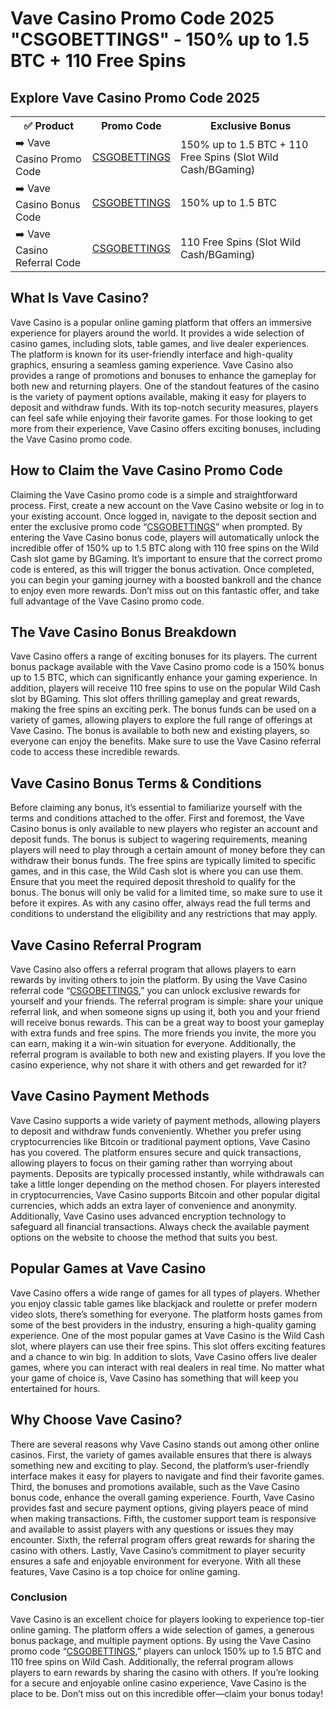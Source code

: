 <h1>Vave Casino Promo Code 2025 "CSGOBETTINGS" - 150% up to 1.5 BTC + 110 Free Spins</h1> <h2>Explore Vave Casino Promo Code 2025</h2> <table> <tr> <th>✅ Product</th> <th>Promo Code</th> <th>Exclusive Bonus</th> </tr> <tr> <td>➡️ Vave Casino Promo Code</td> <td><a href="https://go.vavepartners.com/redirect.aspx?pid=13961&bid=1481&lpid=309">CSGOBETTINGS</a></td> <td>150% up to 1.5 BTC + 110 Free Spins (Slot Wild Cash/BGaming)</td> </tr> <tr> <td>➡️ Vave Casino Bonus Code</td> <td><a href="https://go.vavepartners.com/redirect.aspx?pid=13961&bid=1481&lpid=309">CSGOBETTINGS</a></td> <td>150% up to 1.5 BTC</td> </tr> <tr> <td>➡️ Vave Casino Referral Code</td> <td><a href="https://go.vavepartners.com/redirect.aspx?pid=13961&bid=1481&lpid=309">CSGOBETTINGS</a></td> <td>110 Free Spins (Slot Wild Cash/BGaming)</td> </tr> </table> <h2>What Is Vave Casino?</h2> Vave Casino is a popular online gaming platform that offers an immersive experience for players around the world. It provides a wide selection of casino games, including slots, table games, and live dealer experiences. The platform is known for its user-friendly interface and high-quality graphics, ensuring a seamless gaming experience. Vave Casino also provides a range of promotions and bonuses to enhance the gameplay for both new and returning players. One of the standout features of the casino is the variety of payment options available, making it easy for players to deposit and withdraw funds. With its top-notch security measures, players can feel safe while enjoying their favorite games. For those looking to get more from their experience, Vave Casino offers exciting bonuses, including the Vave Casino promo code. <h2>How to Claim the Vave Casino Promo Code</h2> Claiming the Vave Casino promo code is a simple and straightforward process. First, create a new account on the Vave Casino website or log in to your existing account. Once logged in, navigate to the deposit section and enter the exclusive promo code “<a href="https://go.vavepartners.com/redirect.aspx?pid=13961&bid=1481&lpid=309">CSGOBETTINGS</a>” when prompted. By entering the Vave Casino bonus code, players will automatically unlock the incredible offer of 150% up to 1.5 BTC along with 110 free spins on the Wild Cash slot game by BGaming. It’s important to ensure that the correct promo code is entered, as this will trigger the bonus activation. Once completed, you can begin your gaming journey with a boosted bankroll and the chance to enjoy even more rewards. Don’t miss out on this fantastic offer, and take full advantage of the Vave Casino promo code. <h2>The Vave Casino Bonus Breakdown</h2> Vave Casino offers a range of exciting bonuses for its players. The current bonus package available with the Vave Casino promo code is a 150% bonus up to 1.5 BTC, which can significantly enhance your gaming experience. In addition, players will receive 110 free spins to use on the popular Wild Cash slot by BGaming. This slot offers thrilling gameplay and great rewards, making the free spins an exciting perk. The bonus funds can be used on a variety of games, allowing players to explore the full range of offerings at Vave Casino. The bonus is available to both new and existing players, so everyone can enjoy the benefits. Make sure to use the Vave Casino referral code to access these incredible rewards. <h2>Vave Casino Bonus Terms & Conditions</h2> Before claiming any bonus, it’s essential to familiarize yourself with the terms and conditions attached to the offer. First and foremost, the Vave Casino bonus is only available to new players who register an account and deposit funds. The bonus is subject to wagering requirements, meaning players will need to play through a certain amount of money before they can withdraw their bonus funds. The free spins are typically limited to specific games, and in this case, the Wild Cash slot is where you can use them. Ensure that you meet the required deposit threshold to qualify for the bonus. The bonus will only be valid for a limited time, so make sure to use it before it expires. As with any casino offer, always read the full terms and conditions to understand the eligibility and any restrictions that may apply. <h2>Vave Casino Referral Program</h2> Vave Casino also offers a referral program that allows players to earn rewards by inviting others to join the platform. By using the Vave Casino referral code “<a href="https://go.vavepartners.com/redirect.aspx?pid=13961&bid=1481&lpid=309">CSGOBETTINGS</a>,” you can unlock exclusive rewards for yourself and your friends. The referral program is simple: share your unique referral link, and when someone signs up using it, both you and your friend will receive bonus rewards. This can be a great way to boost your gameplay with extra funds and free spins. The more friends you invite, the more you can earn, making it a win-win situation for everyone. Additionally, the referral program is available to both new and existing players. If you love the casino experience, why not share it with others and get rewarded for it? <h2>Vave Casino Payment Methods</h2> Vave Casino supports a wide variety of payment methods, allowing players to deposit and withdraw funds conveniently. Whether you prefer using cryptocurrencies like Bitcoin or traditional payment options, Vave Casino has you covered. The platform ensures secure and quick transactions, allowing players to focus on their gaming rather than worrying about payments. Deposits are typically processed instantly, while withdrawals can take a little longer depending on the method chosen. For players interested in cryptocurrencies, Vave Casino supports Bitcoin and other popular digital currencies, which adds an extra layer of convenience and anonymity. Additionally, Vave Casino uses advanced encryption technology to safeguard all financial transactions. Always check the available payment options on the website to choose the method that suits you best. <h2>Popular Games at Vave Casino</h2> Vave Casino offers a wide range of games for all types of players. Whether you enjoy classic table games like blackjack and roulette or prefer modern video slots, there’s something for everyone. The platform hosts games from some of the best providers in the industry, ensuring a high-quality gaming experience. One of the most popular games at Vave Casino is the Wild Cash slot, where players can use their free spins. This slot offers exciting features and a chance to win big. In addition to slots, Vave Casino offers live dealer games, where you can interact with real dealers in real time. No matter what your game of choice is, Vave Casino has something that will keep you entertained for hours. <h2>Why Choose Vave Casino?</h2> There are several reasons why Vave Casino stands out among other online casinos. First, the variety of games available ensures that there is always something new and exciting to play. Second, the platform’s user-friendly interface makes it easy for players to navigate and find their favorite games. Third, the bonuses and promotions available, such as the Vave Casino bonus code, enhance the overall gaming experience. Fourth, Vave Casino provides fast and secure payment options, giving players peace of mind when making transactions. Fifth, the customer support team is responsive and available to assist players with any questions or issues they may encounter. Sixth, the referral program offers great rewards for sharing the casino with others. Lastly, Vave Casino’s commitment to player security ensures a safe and enjoyable environment for everyone. With all these features, Vave Casino is a top choice for online gaming. <h3>Conclusion</h3> Vave Casino is an excellent choice for players looking to experience top-tier online gaming. The platform offers a wide selection of games, a generous bonus package, and multiple payment options. By using the Vave Casino promo code “<a href="https://go.vavepartners.com/redirect.aspx?pid=13961&bid=1481&lpid=309">CSGOBETTINGS</a>,” players can unlock 150% up to 1.5 BTC and 110 free spins on Wild Cash. Additionally, the referral program allows players to earn rewards by sharing the casino with others. If you’re looking for a secure and enjoyable online casino experience, Vave Casino is the place to be. Don’t miss out on this incredible offer—claim your bonus today!
